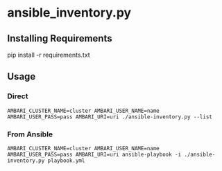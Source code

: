 # ansible_inventory.py

## Installing Requirements

pip install -r requirements.txt

## Usage

### Direct

```shell
AMBARI_CLUSTER_NAME=cluster AMBARI_USER_NAME=name AMBARI_USER_PASS=pass AMBARI_URI=uri ./ansible-inventory.py --list
```

### From Ansible

```shell
AMBARI_CLUSTER_NAME=cluster AMBARI_USER_NAME=name AMBARI_USER_PASS=pass AMBARI_URI=uri ansible-playbook -i ./ansible-inventory.py playbook.yml
```